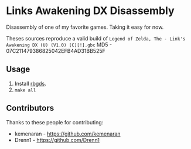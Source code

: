 # Links Awakening DX Disassembly

Disassembly of one of my favorite games. Taking it easy for now.

Theses sources reproduce a valid build of `Legend of Zelda, The - Link's Awakening DX (U) (V1.0) [C][!].gbc`
MD5 - 07C211479386825042EFB4AD31BB525F

## Usage

1. Install [rbgds](https://github.com/rednex/rgbds#1-installing-rgbds).
2. `make all`

## Contributors

Thanks to these people for contributing:

* kemenaran - https://github.com/kemenaran
* Drenn1 - https://github.com/Drenn1
